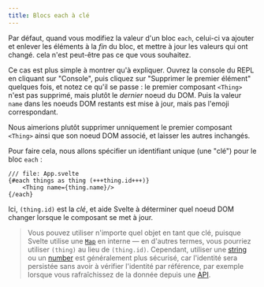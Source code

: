 ```yaml
---
title: Blocs each à clé
---
```


Par défaut, quand vous modifiez la valeur d'un bloc `each`, celui-ci va ajouter et enlever les éléments à la _fin_ du bloc, et mettre à jour les valeurs qui ont changé. cela n'est peut-être pas ce que vous souhaitez.

Ce cas est plus simple à montrer qu'à expliquer. Ouvrez la console du REPL en cliquant sur "Console", puis cliquez sur "Supprimer le premier élément" quelques fois, et notez ce qu'il se passe : le premier composant `<Thing>` n'est pas supprimé, mais plutôt le _dernier_ noeud du DOM. Puis la valeur `name` dans les noeuds DOM restants est mise à jour, mais pas l'emoji correspondant.

Nous aimerions plutôt supprimer unniquement le premier composant `<Thing>` ainsi que son noeud DOM associé, et laisser les autres inchangés.

Pour faire cela, nous allons spécifier un identifiant unique (une "clé") pour le bloc `each` :

```svelte
/// file: App.svelte
{#each things as thing (+++thing.id+++)}
	<Thing name={thing.name}/>
{/each}
```

Ici, `(thing.id)` est la _clé_, et aide Svelte à déterminer quel noeud DOM changer lorsque le composant se met à jour.

> Vous pouvez utiliser n'importe quel objet en tant que clé, puisque Svelte utilise une [`Map`](https://developer.mozilla.org/fr/docs/Web/JavaScript/Reference/Global_Objects/Map) en interne — en d'autres termes, vous pourriez utiliser `(thing)` au lieu de `(thing.id)`. Cependant, utiliser une <span class="vo">[string](SITE_SVELTE/docs/development#string)</span> ou un <span class="vo">[number](SITE_SVELTE/docs/development#number)</span> est généralement plus sécurisé, car l'identité sera persistée sans avoir à vérifier l'identité par référence, par exemple lorsque vous rafraîchissez de la donnée depuis une <span class="vo">[API](SITE_SVELTE/docs/development#api)</span>.
